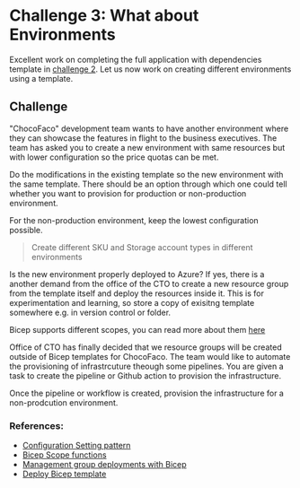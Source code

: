# Challenge 3: What about Environments

Excellent work on completing the full application with dependencies template in [challenge 2](./Challenge2.md). Let us now work on creating different environments using a template.

## Challenge

"ChocoFaco" development team wants to have another environment where they can showcase the features in flight to the business executives. The team has asked you to create a new environment with same resources but with lower configuration so the price quotas can be met.

Do the modifications in the existing template so the new environment with the same template. There should be an option through which one could tell whether you want to provision for production or non-production environment.

For the non-production environment, keep the lowest configuration possible.
> Create different SKU and Storage account types in different environments

Is the new environment properly deployed to Azure? If yes, there is a another demand from the office of the CTO to create a new resource group from the template itself and deploy the resources inside it. This is for experimentation and learning, so store a copy of exisitng template somewhere e.g. in version control or folder.

Bicep supports different scopes, you can read more about them [here](https://docs.microsoft.com/en-us/azure/azure-resource-manager/bicep/deploy-to-management-group?tabs=azure-cli)

Office of CTO has finally decided that we resource groups will be created outside of Bicep templates for ChocoFaco. The team would like to automate the provisioning of infrastrcuture theough some pipelines. You are given a task to create the pipeline or Github action to provision the infrastructure.

Once the pipeline or workflow is created, provision the infrastructure for a non-prodcution environment.


### References:

- [Configuration Setting pattern](https://docs.microsoft.com/en-us/azure/azure-resource-manager/bicep/patterns-configuration-set)
- [Bicep Scope functions](https://docs.microsoft.com/en-us/azure/azure-resource-manager/bicep/bicep-functions-scope)
- [Management group deployments with Bicep](https://docs.microsoft.com/en-us/azure/azure-resource-manager/bicep/deploy-to-management-group?tabs=azure-cli)
- [Deploy Bicep template](https://docs.microsoft.com/en-us/azure/azure-resource-manager/bicep/deploy-github-actions?tabs=CLI)